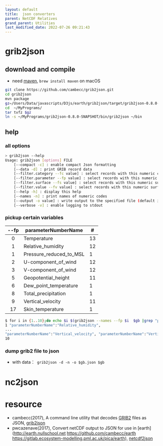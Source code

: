 ```yaml
---
layout: default
title:  json converters
parent: NetCDF Relatives
grand_parent: Utilities
last_modified_date: 2022-07-26 09:21:43
---
```

# grib2json
## download and compile
- need [maven][maven], `brew install maven` on macOS

```bash
git clone https://github.com/cambecc/grib2json.git
cd grib2json
mvn package
gz=/Users/Data/javascripts/D3js/earth/grib2json/target/grib2json-0.8.0-SNAPSHOT.tar.gz
cd  ~/MyPrograms/
tar tvfz $gz
ln -s ~/MyPrograms/grib2json-0.8.0-SNAPSHOT/bin/grib2json ~/bin
```

## help

### all options

```bash
> grib2json --help
Usage: grib2json [options] FILE
	[--compact -c] : enable compact Json formatting
	[--data -d] : print GRIB record data
	[--filter.category --fc value] : select records with this numeric category
	[--filter.parameter --fp value] : select records with this numeric parameter
	[--filter.surface --fs value] : select records with this numeric surface type
	[--filter.value --fv value] : select records with this numeric surface value
	[--help -h] : display this help
	[--names -n] : print names of numeric codes
	[--output -o value] : write output to the specified file (default is stdout)
	[--verbose -v] : enable logging to stdout
```
### pickup certain variables

--fp|parameterNumberName|#
:-:|-|-
0|Temperature|13
1|Relative_humidity|12
1|Pressure_reduced_to_MSL|1
2|U-component_of_wind|12
3|V-component_of_wind|12
5|Geopotential_height|11
6|Dew_point_temperature|1
8|Total_precipitation|1
9|Vertical_velocity|11
17|Skin_temperature|1

```bash
$ for i in {1..10};do echo $i $(grib2json --names --fp $i  $gb |grep "parameterNumberName");done
1 "parameterNumberName":"Relative_humidity", 
...
"parameterNumberName":"Vertical_velocity", "parameterNumberName":"Vertical_velocity",
10
```

### dump grib2 file to json
- with data：` grib2json -d -n -o $gb.json $gb`

# nc2json

# resource
- cambecc(2017), A command line utility that decodes [GRIB2](http://en.wikipedia.org/wiki/GRIB) files as JSON, [grib2json](https://github.com/cambecc/grib2json)
- pwcazenave(2017), Convert netCDF output to JSON for use in [earth](http://earth.nullschool.net https://github.com/cambecc/earth https://gitlab.ecosystem-modelling.pml.ac.uk/pica/earth), [netcdf2json](https://github.com/pwcazenave/netcdf2json/blob/master/netcdf2json.py)


[maven]: <https://zh.wikipedia.org/zh-tw/Apache_Maven> "Apache Maven，是一個軟體（特別是Java軟體）專案管理及自動構建工具，由Apache軟體基金會所提供。基於專案物件模型（縮寫：POM）概念，Maven利用一個中央資訊片斷(pom.xml)能管理一個專案的構建、報告和文件等步驟。Maven也可被用於構建和管理各種專案，例如C#，Ruby，Scala和其他語言編寫的專案。Maven曾是Jakarta專案的子專案，現為由Apache軟體基金會主持的獨立Apache專案。"